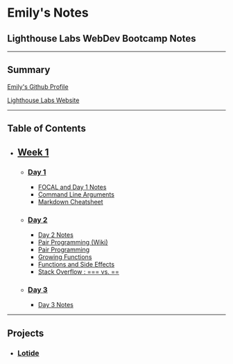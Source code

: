 # Emily's Notes
## Lighthouse Labs WebDev Bootcamp Notes
***
## **Summary**
[Emily's Github Profile](https://github.com/Emily-Waters)

[Lighthouse Labs Website](https://www.lighthouselabs.ca/)
***
## **Table of Contents**

* ## **[Week 1](/week_1)**
  * ### **[Day 1](/week_1/day_1)**
      * [FOCAL and Day 1 Notes](week_1/day_1/FOCAL.md)
      * [Command Line Arguments](week_1/day_1/command_line_notes.md)
      * [Markdown Cheatsheet](https://github.com/adam-p/markdown-here/wiki/Markdown-Cheatsheet)
  * ### **[Day 2](/week_1/day_2)**
    * [Day 2 Notes](week_1/day_2/day2notes.md)
    * [Pair Programming (Wiki)](https://en.wikipedia.org/wiki/Pair_programming)
    * [Pair Programming](Compass)
    * [Growing Functions](https://eloquentjavascript.net/03_functions.html#h_eVDWIAuyBK)
    * [Functions and Side Effects](https://eloquentjavascript.net/03_functions.html#h_EdyBGBF6y/)
    * [Stack Overflow : === vs. ==](https://stackoverflow.com/questions/359494/which-equals-operator-vs-should-be-used-in-javascript-comparisons/359509#359509)
  * ### **[Day 3](/week_1/day_3)**
    * [Day 3 Notes](/week_1/day_3/day3notes.md)

***
## Projects

* ### [Lotide](https://github.com/Emily-Waters/lotide)